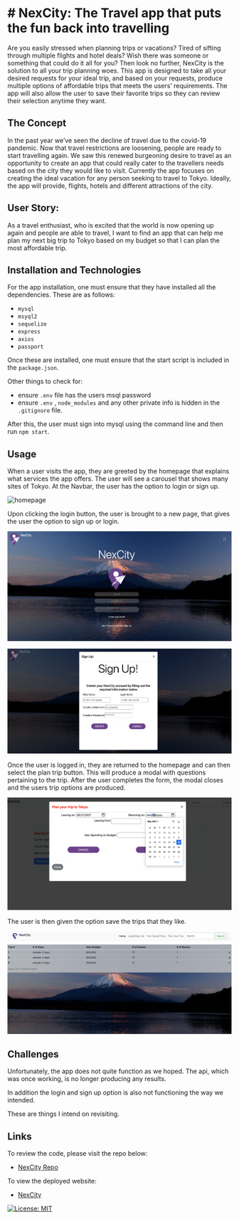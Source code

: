 # # NexCity: The Travel app that puts the fun back into travelling

Are you easily stressed when planning trips or vacations? Tired of sifting through multiple flights and hotel deals? Wish there was someone or something that could do it all for you? Then look no further, NexCity is the solution to all your trip planning woes.
This app is designed to take all your desired requests for your ideal trip, and based on your requests, produce multiple options of affordable trips that meets the users’ requirements.
The app will also allow the user to save their favorite trips so they can review their selection anytime they want.

## The Concept

In the past year we’ve seen the decline of travel due to the covid-19 pandemic. Now that travel restrictions are loosening, people are ready to start travelling again. We saw this renewed  burgeoning desire to travel as an opportunity to create an app that could really cater to the travellers needs based on the city they would like to visit.
Currently the app focuses on creating the ideal vacation for any person seeking to travel to Tokyo. Ideally, the app will provide, flights, hotels and different attractions of the city.

## User Story:
As a travel enthusiast, who is excited that the world is now opening up again and people are able to travel, I want to find an app that can help me plan my next big trip to Tokyo based on my budget so that I can plan the most affordable trip.

## Installation and Technologies

For the app installation, one must ensure that they have installed all the dependencies. These are as follows:
* `mysql`
* `msyql2`
* `sequelize`
* `express`
* `axios`
* `passport`

Once these are installed, one must ensure that the start script is included in the `package.json`.

Other things to check for:
* ensure `.env` file has the users msql password
* ensure `.env` , `node_modules` and any other private info is hidden in the `.gitignore` file.

After this, the user must sign into mysql using the command line and then run `npm start`.


## Usage

When a user visits the app, they are greeted by the homepage that explains what services the app offers. The user will see a carousel that shows many sites of Tokyo. At the Navbar, the user has the option to login or sign up.

![homepage](./public/images/homepage.png)

Upon clicking the login button, the user is brought to a new page, that gives the user the option to sign up or login. 

![login-screen](./public/images/loginandsignup.png)

![signup-screen](./public/images/signed.png)

Once the user is logged in, they are returned to the homepage and can then select the plan trip button. This will produce a modal with questions pertaining to the trip. After the user completes the form, the modal closes and the users trip options are produced.

![plan-screen](./public/images/planningpage.png)

The user is then given the option save the trips that they like.

![save-screen](./public/images/savedtrips.png)

## Challenges

Unfortunately, the app does not quite function as we hoped. The api, which was once working, is no longer producing any results.

In addition the login and sign up option is also not functioning the way we intended. 

These are things I intend on revisiting.

## Links

To review the code, please visit the repo below:
* [NexCity Repo](https://github.com/crystal-g-b/NexCity)

To view the deployed website:

* [NexCity](https://morning-sands-36620.herokuapp.com/)


[![License: MIT](https://img.shields.io/badge/License-MIT-yellow.svg)](https://opensource.org/licenses/MIT)




